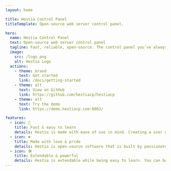 ```yaml
---
layout: home

title: Hestia Control Panel
titleTemplate: Open-source web server control panel.

hero:
  name: Hestia Control Panel
  text: Open-source web server control panel
  tagline: Fast, reliable, open-source. The control panel you’ve always wanted is just 3 commands away.
  image:
    src: /logo.png
    alt: Hestia Logo
  actions:
    - theme: brand
      text: Get started
      link: /docs/getting-started
    - theme: alt
      text: View on GitHub
      link: https://github.com/hestiacp/hestiacp
    - theme: alt
      text: Try the demo
      link: https://demo.hestiacp.com:8083/

features:
  - icon: 🚀
    title: Fast & easy to learn
    details: Hestia is made with ease of use in mind. Creating a user or a website is as easy as clicking a button and filling up a couple of fields, while advanced features are easily accessible.
  - icon: ❤️
    title: Made with love & pride
    details: Hestia is open-source software that is built by passionate people from around the world. This means that the code is reviewed by multiple people and that anybody can contribute to it!
  - icon: 🛠️
    title: Extendable & powerful
    details: Hestia is extendable while being easy to learn. You can build your own themes, web templates, quick install applications and can interact with it using third party software via its API.
---
```


